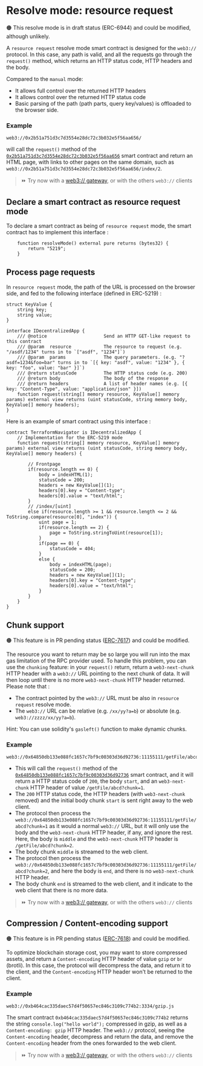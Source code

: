 # Resolve mode: resource request

🟠 This resolve mode is in draft status (ERC-6944) and could be modified, although unlikely.

A ``resource request`` resolve mode smart contract is designed for the ``web3://`` protocol. In this case, any path is valid, and all the requests go through the ``request()`` method, which returns an HTTP status code, HTTP headers and the body.

Compared to the ``manual`` mode:

- It allows full control over the returned HTTP headers
- It allows control over the returned HTTP status code
- Basic parsing of the path (path parts, query key/values) is offloaded to the browser side.

### Example

```
web3://0x2b51a751d3c7d3554e28dc72c3b032e5f56aa656/
```

will call the ``request()`` method of the [``0x2b51a751d3c7d3554e28dc72c3b032e5f56aa656``](https://etherscan.io/address/0x2b51a751d3c7d3554e28dc72c3b032e5f56aa656) smart contract and return an HTML page, with links to other pages on the same domain, such as ``web3://0x2b51a751d3c7d3554e28dc72c3b032e5f56aa656/index/2``.

> ⏩ Try now with a [web3:// gateway](https://0x2b51a751d3c7d3554e28dc72c3b032e5f56aa656.w3eth.io/), or with the others ``web3://`` clients


## Declare a smart contract as resource request mode

To declare a smart contract as being of ``resource request`` mode, the smart contract has to implement this interface : 

```
    function resolveMode() external pure returns (bytes32) {
        return "5219";
    }
```


## Process page requests

In ``resource request`` mode, the path of the URL is processed on the browser side, and fed to the following interface (defined in ERC-5219) : 

```
struct KeyValue {
    string key;
    string value;
}

interface IDecentralizedApp {
    /// @notice                     Send an HTTP GET-like request to this contract
    /// @param  resource            The resource to request (e.g. "/asdf/1234" turns in to `["asdf", "1234"]`)
    /// @param  params              The query parameters. (e.g. "?asdf=1234&foo=bar" turns in to `[{ key: "asdf", value: "1234" }, { key: "foo", value: "bar" }]`)
    /// @return statusCode          The HTTP status code (e.g. 200)
    /// @return body                The body of the response
    /// @return headers             A list of header names (e.g. [{ key: "Content-Type", value: "application/json" }])
    function request(string[] memory resource, KeyValue[] memory params) external view returns (uint statusCode, string memory body, KeyValue[] memory headers);
}
```

Here is an example of smart contract using this interface : 

```
contract TerraformNavigator is IDecentralizedApp {
    // Implementation for the ERC-5219 mode
    function request(string[] memory resource, KeyValue[] memory params) external view returns (uint statusCode, string memory body, KeyValue[] memory headers) {

        // Frontpage
        if(resource.length == 0) {
            body = indexHTML(1);
            statusCode = 200;
            headers = new KeyValue[](1);
            headers[0].key = "Content-type";
            headers[0].value = "text/html";
        }
        // /index/[uint]
        else if(resource.length >= 1 && resource.length <= 2 && ToString.compare(resource[0], "index")) {
            uint page = 1;
            if(resource.length == 2) {
                page = ToString.stringToUint(resource[1]);
            }
            if(page == 0) {
                statusCode = 404;
            }
            else {
                body = indexHTML(page);
                statusCode = 200;
                headers = new KeyValue[](1);
                headers[0].key = "Content-type";
                headers[0].value = "text/html";
            }
        }
    }
}
```

## Chunk support

🟠 This feature is in PR pending status ([ERC-7617](https://github.com/ethereum/ERCs/pull/245/files)) and could be modified.

The resource you want to return may be so large you will run into the max gas limitation of the RPC provider used. To handle this problem, you can use the `chunking` feature: in your `request()` return, return a `web3-next-chunk` HTTP header with a `web3://` URL pointing to the next chunk of data. It will then loop until there is no more `web3-next-chunk` HTTP header returned. Please note that : 

- The contract pointed by the `web3://` URL must be also in ``resource request`` resolve mode.
- The `web3://` URL can be relative (e.g. `/xx/yy?a=b`) or absolute (e.g. `web3://zzzz/xx/yy?a=b`).

Hint: You can use solidity's `gasleft()` function to make dynamic chunks.

### Example

```
web3://0x64850db133e088fc1657c7bf9c00303d36d92736:11155111/getFile/abcd
```

- This will call the ``request()`` method of the [``0x64850db133e088fc1657c7bf9c00303d36d92736``](https://sepolia.etherscan.io/address/0x64850db133e088fc1657c7bf9c00303d36d92736) smart contract, and it will return a HTTP status code of `200`, the body `start`, and an `web3-next-chunk` HTTP header of value `/getFile/abcd?chunk=1`.
- The `200` HTTP status code, the HTTP headers (with `web3-next-chunk` removed) and the initial body chunk `start` is sent right away to the web client.
- The protocol then process the `web3://0x64850db133e088fc1657c7bf9c00303d36d92736:11155111/getFile/abcd?chunk=1` as it would a normal `web3://` URL, but it will only use the body and the `web3-next-chunk` HTTP header, if any, and ignore the rest. Here, the body is `middle` and the `web3-next-chunk` HTTP header is `/getFile/abcd?chunk=2`.
- The body chunk `middle` is streamed to the web client.
- The protocol then process the `web3://0x64850db133e088fc1657c7bf9c00303d36d92736:11155111/getFile/abcd?chunk=2`, and here the body is `end`, and there is no `web3-next-chunk` HTTP header.
- The body chunk `end` is streamed to the web client, and it indicate to the web client that there is no more data.

> ⏩ Try now with a [web3:// gateway](http://0x64850db133e088fc1657c7bf9c00303d36d92736.11155111.w3link.io/getFile/abcd), or with the others ``web3://`` clients


## Compression / Content-encoding support

🟠 This feature is in PR pending status ([ERC-7618](https://github.com/ethereum/ERCs/pull/246/files)) and could be modified.

To optimize blockchain storage cost, you may want to store compressed assets, and return a `Content-encoding` HTTP header of value `gzip` or `br` (brotli). In this case, the protocol will decompress the data, and return it to the client, and the `Content-encoding` HTTP header won't be returned to the client.

### Example

```
web3://0xb464cac335daec57d4f50657ec846c3109c774b2:3334/gzip.js
```

The smart contract ``0xb464cac335daec57d4f50657ec846c3109c774b2`` returns the string `console.log("hello world");` compressed in gzip, as well as a `Content-encoding: gzip` HTTP header. The `web3://` protocol, seeing the `Content-encoding` header, decompress and return the data, and remove the `Content-encoding` header from the ones forwarded to the web client.

> ⏩ Try now with a [web3:// gateway](http://0xb464cac335daec57d4f50657ec846c3109c774b2.3334.w3link.io/gzip.js), or with the others ``web3://`` clients

